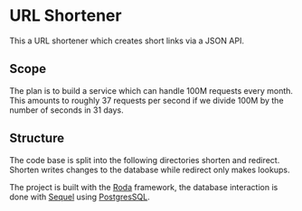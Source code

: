 # URL Shortener

This a URL shortener which creates short links via a JSON API.

## Scope

The plan is to build a service which can handle 100M requests every month.
This amounts to roughly 37 requests per second if we divide 100M by the
number of seconds in 31 days.

## Structure

The code base is split into the following directories shorten and redirect.
Shorten writes changes to the database while redirect only makes lookups.

The project is built with the [Roda][0] framework, the database interaction is done with [Sequel][1] using [PostgresSQL][2].

[0]: https://github.com/jeremyevans/roda
[1]: https://github.com/jeremyevans/sequel
[2]: https://github.com/postgres/postgres
